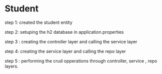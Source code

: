 # Student

step 1: created the student entity

step 2: setuping the h2 database in application.properties

step 3 : creating the controller layer and calling the service layer

step 4: creating the service layer and calling the repo layer

step 5 : performing the crud opperations through controller, service , repo layers.
